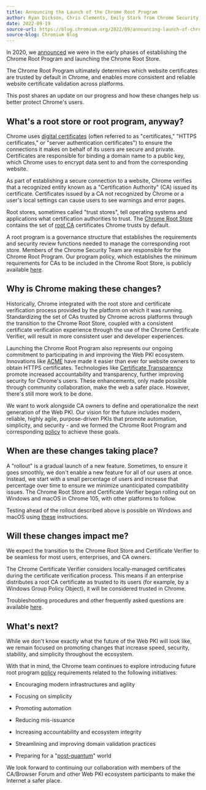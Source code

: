 ```yaml
---
title: Announcing the Launch of the Chrome Root Program
author: Ryan Dickson, Chris Clements, Emily Stark from Chrome Security
date: 2022-09-19
source-url: https://blog.chromium.org/2022/09/announcing-launch-of-chrome-root-program.html
source-blog: Chromium Blog
---
```


In 2020, we [announced](https://groups.google.com/g/mozilla.dev.security.policy/c/3Q36J4flnQs/m/VyWFiVwrBQAJ) we were in the early phases of establishing the Chrome Root Program and launching the Chrome Root Store.

The Chrome Root Program ultimately determines which website certificates are trusted by default in Chrome, and enables more consistent and reliable website certificate validation across platforms.

This post shares an update on our progress and how these changes help us better protect Chrome's users.



What's a root store or root program, anyway?
--------------------------------------------

Chrome uses [digital certificates](https://en.wikipedia.org/wiki/Public_key_certificate) (often referred to as "certificates," "HTTPS certificates," or "server authentication certificates") to ensure the connections it makes on behalf of its users are secure and private. Certificates are responsible for binding a domain name to a public key, which Chrome uses to encrypt data sent to and from the corresponding website.

As part of establishing a secure connection to a website, Chrome verifies that a recognized entity known as a "Certification Authority" (CA) issued its certificate. Certificates issued by a CA not recognized by Chrome or a user's local settings can cause users to see warnings and error pages.

Root stores, sometimes called "trust stores", tell operating systems and applications what certification authorities to trust. The [Chrome Root Store](https://g.co/chrome/root-store) contains the set of [root CA](https://en.wikipedia.org/wiki/Root_certificate) certificates Chrome trusts by default.

A root program is a governance structure that establishes the requirements and security review functions needed to manage the corresponding root store. Members of the Chrome Security Team are responsible for the Chrome Root Program. Our program policy, which establishes the minimum requirements for CAs to be included in the Chrome Root Store, is publicly available [here](https://g.co/chrome/root-policy).



Why is Chrome making these changes?
-----------------------------------

Historically, Chrome integrated with the root store and certificate verification process provided by the platform on which it was running. Standardizing the set of CAs trusted by Chrome across platforms through the transition to the Chrome Root Store, coupled with a consistent certificate verification experience through the use of the Chrome Certificate Verifier, will result in more consistent user and developer experiences.

Launching the Chrome Root Program also represents our ongoing commitment to participating in and improving the Web PKI ecosystem. Innovations like [ACME](https://www.rfc-editor.org/rfc/rfc8555.html) have made it easier than ever for website owners to obtain HTTPS certificates. Technologies like [Certificate Transparency](https://certificate.transparency.dev/) promote increased accountability and transparency, further improving security for Chrome's users. These enhancements, only made possible through community collaboration, make the web a safer place. However, there's still more work to be done.

We want to work alongside CA owners to define and operationalize the next generation of the Web PKI. Our vision for the future includes modern, reliable, highly agile, purpose-driven PKIs that promote automation, simplicity, and security - and we formed the Chrome Root Program and corresponding [policy](https://g.co/chrome/root-policy) to achieve these goals.



When are these changes taking place?
------------------------------------

A "rollout" is a gradual launch of a new feature. Sometimes, to ensure it goes smoothly, we don't enable a new feature for all of our users at once. Instead, we start with a small percentage of users and increase that percentage over time to ensure we minimize unanticipated compatibility issues. The Chrome Root Store and Certificate Verifier began rolling out on Windows and macOS in Chrome 105, with other platforms to follow.

Testing ahead of the rollout described above is possible on Windows and macOS using [these](https://chromium.googlesource.com/chromium/src/+/main/net/data/ssl/chrome_root_store/testing.md) instructions.


Will these changes impact me?
-----------------------------

We expect the transition to the Chrome Root Store and Certificate Verifier to be seamless for most users, enterprises, and CA owners.

The Chrome Certificate Verifier considers locally-managed certificates during the certificate verification process. This means if an enterprise distributes a root CA certificate as trusted to its users (for example, by a Windows Group Policy Object), it will be considered trusted in Chrome.

Troubleshooting procedures and other frequently asked questions are available [here](https://chromium.googlesource.com/chromium/src/+/main/net/data/ssl/chrome_root_store/faq.md).

What's next?
------------

While we don't know exactly what the future of the Web PKI will look like, we remain focused on promoting changes that increase speed, security, stability, and simplicity throughout the ecosystem.

With that in mind, the Chrome team continues to explore introducing future root program [policy](https://g.co/chrome/root-policy) requirements related to the following initiatives:

-   Encouraging modern infrastructures and agility

-   Focusing on simplicity

-   Promoting automation

-   Reducing mis-issuance

-   Increasing accountability and ecosystem integrity

-   Streamlining and improving domain validation practices

-   Preparing for a "[post-quantum](https://csrc.nist.gov/projects/post-quantum-cryptography)" world

We look forward to continuing our collaboration with members of the CA/Browser Forum and other Web PKI ecosystem participants to make the Internet a safer place.